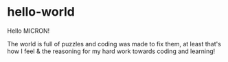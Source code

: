 # hello-world

Hello MICRON! 

The world is full of puzzles and coding was made to fix them, at least that's how I feel & the reasoning for my hard work towards coding and learning!

